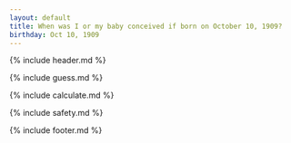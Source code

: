 ```yaml
---
layout: default
title: When was I or my baby conceived if born on October 10, 1909?
birthday: Oct 10, 1909
---
```


{% include header.md %}

{% include guess.md %}

{% include calculate.md %}

{% include safety.md %}

{% include footer.md %}



